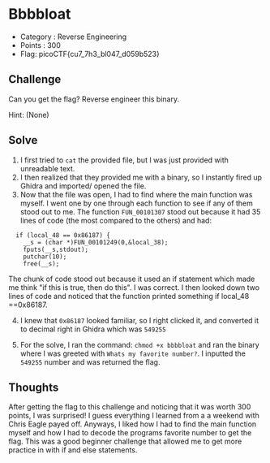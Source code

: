# Bbbbloat
- Category : Reverse Engineering	
- Points : 300
- Flag: picoCTF{cu7_7h3_bl047_d059b523}



## Challenge

Can you get the flag? Reverse engineer this binary.

Hint: (None)

## Solve

1) I first tried to `cat` the provided file, but I was just provided with unreadable text.
2) I then realized that they provided me with a binary, so I instantly fired up Ghidra and imported/ opened the file.  
3) Now that the file was open, I had to find where the main function was myself. I went one by one through each function to see if any of them stood out to me. The function `FUN_00101307` stood out because it had 35 lines of code (the most compared to the others) and had:    
```
  if (local_48 == 0x86187) {
    __s = (char *)FUN_00101249(0,&local_38);
    fputs(__s,stdout);
    putchar(10);
    free(__s);
```

The chunk of code stood out because it used an if statement which made me think "if this is true, then do this". I was correct. I then looked down two lines of code and noticed that the function printed something if local_48 ==0x86187.

4) I knew that `0x86187` looked familiar, so I right clicked it, and converted it to decimal right in Ghidra which was `549255`

5) For the solve, I ran the command: `chmod +x bbbbloat` and ran the binary where I was greeted with `Whats my favorite number?`. I inputted the `549255` number and was returned the flag. 

## Thoughts

After getting the flag to this challenge and noticing that it was worth 300 points, I was surprised! I guess everything I learned from a a weekend with Chris Eagle payed off. Anyways, I liked how I had to find the main function myself and how I had to decode the programs favorite number to get the flag. This was a good beginner challenge that allowed me to get more practice in with if and else statements. 
